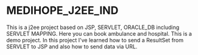 # MEDIHOPE_J2EE_IND
This is a j2ee project based on JSP, SERVLET, ORACLE_DB including SERVLET MAPPING. Here you can book ambulance and hospital. This is a demo project.
In this project I've learned how to send a ResultSet from SERVLET to JSP and also how to send data via URL.
